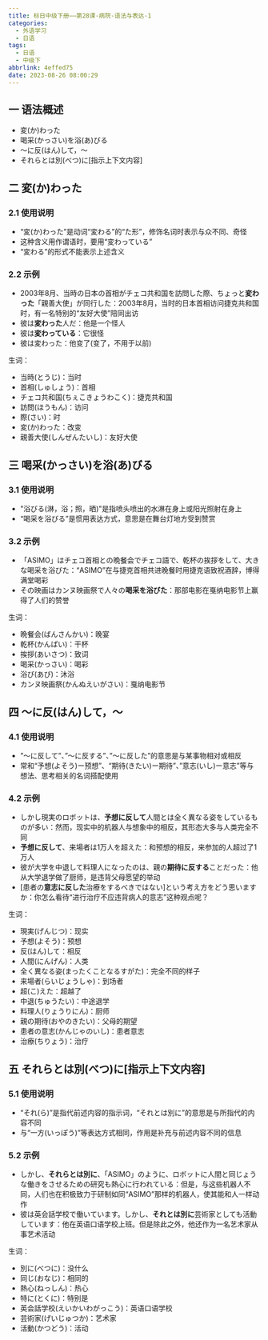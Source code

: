 ```yaml
---
title: 标日中级下册——第28课-病院-语法与表达-1
categories:
  - 外语学习
  - 日语
tags:
  - 日语
  - 中级下
abbrlink: 4effed75
date: 2023-08-26 08:00:29
---
```

## 一 语法概述

*  変(か)わった
* 喝采(かっさい)を浴(あ)びる
* ～に反(はん)して，～
* それらとは別(べつ)に[指示上下文内容]

<!--more-->

## 二  変(か)わった

### 2.1 使用说明

* “変(か)わった”是动词“変わる”的“た形”，修饰名词时表示与众不同、奇怪
* 这种含义用作谓语时，要用“変わっている”
* “変わる”的形式不能表示上述含义

### 2.2 示例

* 2003年8月、当時の日本の首相がチェコ共和国を訪問した際、ちょっと**変わった**「親善大使」が同行した：2003年8月，当时的日本首相访问捷克共和国时，有一名特别的“友好大使”陪同出访
* 彼は**変わった**人だ：他是一个怪人
* 彼は**変わっている**：它很怪
* 彼は変わった：他变了(变了，不用于以前)

生词：

* 当時(とうじ)：当时
* 首相(しゅしょう)：首相
* チェコ共和国(ちぇこきょうわこく)：捷克共和国
* 訪問(ほうもん)：访问
* 際(さい)：时
* 変(か)わった：改变
* 親善大使(しんぜんたいし)：友好大使

## 三 喝采(かっさい)を浴(あ)びる

### 3.1 使用说明

* "浴びる(淋，浴；照，晒)"是指喷头喷出的水淋在身上或阳光照射在身上
* “喝采を浴びる”是惯用表达方式，意思是在舞台灯地方受到赞赏

### 3.2 示例

* 「ASIMO」はチェコ首相との晩餐会でチェコ語で、乾杯の挨拶をして、大きな喝采を浴びた：“ASIMO”在与捷克首相共进晚餐时用捷克语致祝酒辞，博得满堂喝彩
* その映画はカンヌ映画祭で人々の**喝采を浴びた**：那部电影在戛纳电影节上赢得了人们的赞誉

生词：

* 晩餐会(ばんさんかい)：晚宴
* 乾杯(かんぱい)：干杯
* 挨拶(あいさつ)：致词
* 喝采(かっさい)：喝彩
* 浴び(あび)：沐浴
* カンヌ映画祭(かんぬえいがさい)：戛纳电影节

## 四 ～に反(はん)して，～

### 4.1 使用说明

* ”～に反して”、”～に反する”、”～に反した”的意思是与某事物相对或相反
* 常和“予想(よそう)ー预想”、“期待(きたい)ー期待”、”意志(いし)ー意志”等与想法、思考相关的名词搭配使用 

### 4.2 示例

* しかし現実のロボットは、**予想に反して**人間とは全く異なる姿をしているものが多い：然而，现实中的机器人与想象中的相反，其形态大多与人类完全不同
* **予想に反して**、来場者は1万人を超えた：和预想的相反，来参加的人超过了1万人
* 彼が大学を中退して料理人になったのは、親の**期待に反する**ことだった：他从大学退学做了厨师，是违背父母愿望的举动
* [患者の**意志に反した**治療をするべきではない]という考え方をどう思いますか：你怎么看待“进行治疗不应违背病人的意志”这种观点呢？

生词：

* 現実(げんじつ)：现实
* 予想(よそう)：预想
* 反(はん)して：相反
* 人間(にんげん)：人类
* 全く異なる姿(まったくことなるすがた)：完全不同的样子
* 来場者(らいじょうしゃ)：到场者
* 超(こ)えた：超越了
* 中退(ちゅうたい)：中途退学
* 料理人(りょうりにん)：厨师
* 親の期待(おやのきたい)：父母的期望
* 患者の意志(かんじゃのいし)：患者意志
* 治療(ちりょう)：治疗

## 五 それらとは別(べつ)に[指示上下文内容]

### 5.1 使用说明

* “それ(ら)”是指代前述内容的指示词，“それとは別に”的意思是与所指代的内容不同
* 与“一方(いっぽう)”等表达方式相同，作用是补充与前述内容不同的信息

### 5.2 示例

* しかし、**それらとは別に**、「ASIMO」のように、ロボットに人間と同じょうな働きをさせるための研究も熱心に行われている：但是，与这些机器人不同，人们也在积极致力于研制如同“ASIMO”那样的机器人，使其能和人一样动作
* 彼は英会話学校で働いています。しかし、**それとは別に**芸術家としても活動しています：他在英语口语学校上班。但是除此之外，他还作为一名艺术家从事艺术活动

生词：

* 別に(べつに)：没什么
* 同じ(おなじ)：相同的
* 熱心(ねっしん)：热心
* 特に(とくに)：特别是
* 英会話学校(えいかいわがっこう)：英语口语学校
* 芸術家(げいじゅつか)：艺术家
* 活動(かつどう)：活动